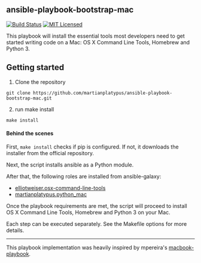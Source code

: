 ansible-playbook-bootstrap-mac
------------------------------
[![Build Status][badge-travis]][link-travis]
[![MIT Licensed][badge-license]][link-license]

This playbook will install the essential tools most developers need to get started writing code on a Mac: OS X Command Line Tools, Homebrew and Python 3.

Getting started
------------

1. Clone the repository
```
git clone https://github.com/martianplatypus/ansible-playbook-bootstrap-mac.git
```
2. run make install
```
make install
```

#### Behind the scenes
First, `make install` checks if pip is configured. If not, it downloads the installer from the official repository.

Next, the script installs ansible as a Python module.

After that, the following roles are installed from ansible-galaxy:
* [elliotweiser.osx-command-line-tools][link-galaxy-clt]
* [martianplatypus.python_mac][link-galaxy-python3]

Once the playbook requirements are met, the script will proceed to install OS X Command Line Tools, Homebrew and Python 3 on your Mac.

Each step can be executed separately. See the Makefile options for more details.
___
This playbook implementation was heavily inspired by mpereira's [macbook-playbook][link-mpereira].

 [badge-license]: https://img.shields.io/github/license/martianplatypus/ansible-playbook-bootstrap-mac
 [badge-travis]: https://img.shields.io/travis/com/martianplatypus/ansible-playbook-bootstrap-mac
 [link-makefile]: https://github.com/martianplatypus/ansible-playbook-bootstrap-mac/blob/master/Makefile
 [link-mpereira]: [https://github.com/mpereira/macbook-playbook]
 [link-galaxy-clt]: https://galaxy.ansible.com/elliotweiser/osx-command-line-tools
 [link-galaxy-python3]: https://galaxy.ansible.com/martianplatypus/python_mac
 [link-license]: https://github.com/martianplatypus/ansible-playbook-bootstrap-mac/blob/master/LICENSE
 [link-travis]: https://travis-ci.com/github/martianplatypus/ansible-playbook-bootstrap-mac/
